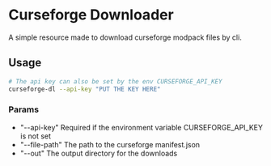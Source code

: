 # Curseforge Downloader

A simple resource made to download curseforge modpack files by cli.

## Usage

```bash
# The api key can also be set by the env CURSEFORGE_API_KEY
curseforge-dl --api-key "PUT THE KEY HERE"
```

### Params

- "--api-key" Required if the environment variable CURSEFORGE_API_KEY is not set
- "--file-path" The path to the curseforge manifest.json
- "--out" The output directory for the downloads
